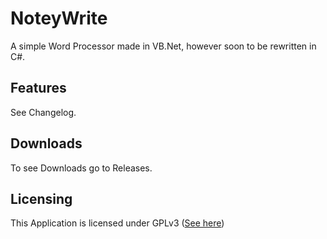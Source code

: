 # NoteyWrite
A simple Word Processor made in VB.Net, however soon to be rewritten in C#.

## Features
See Changelog.
	
## Downloads
To see Downloads go to Releases.

## Licensing
This Application is licensed under GPLv3 ([See here](https://www.gnu.org/licenses/gpl-3.0.en.html))
